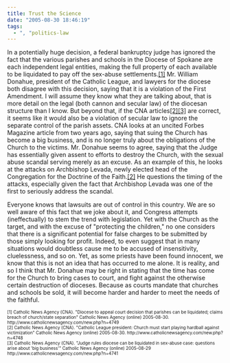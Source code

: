```yaml
---
title: Trust the Science
date: "2005-08-30 18:46:19"
tags:
  - ", "politics-law
---
```

<p>In a potentially huge decision, a federal bankruptcy judge has ignored the fact that the various parishes and schools in the Diocese of Spokane are each independent legal entities, making the full property of each available to be liquidated to pay off the sex-abuse settlements.<a href="http://www.catholicnewsagency.com/new.php?n=4741">[1]</a> Mr. William Donahue, president of the Catholic League, and lawyers for the diocese both disagree with this decision, saying that it is a violation of the First Amendment.  I will assume they know what they are talking about, that is more detail on the legal (both cannon and secular law) of the diocesan structure than I know.  But beyond that, if the CNA articles<a href="http://www.catholicnewsagency.com/new.php?n=4748">[2]</a><a href="http://www.catholicnewsagency.com/new.php?n=4741">[3]</a> are correct, it seems like it would also be a violation of secular law to ignore the separate control of the parish assets. CNA looks at an uncited Forbes Magazine article from two years ago, saying that suing the Church has become a big business, and is no longer truly about the obligations of the Church to the victims.  Mr. Donahue seems to agree, saying that the Judge has essentially given assent to efforts to destroy the Church, with the sexual abuse scandal serving merely as an excuse.  As an example of this, he looks at the attacks on Archbishop Levada, newly elected head of the Congregation for the Doctrine of the Faith.<a href="http://www.catholicnewsagency.com/new.php?n=4748">[2]</a> He questions the timing of the attacks, especially given the fact that Archbishop Levada was one of the first to seriously address the scandal.</p>  <p>Everyone knows that lawsuits are out of control in this country. We are so well aware of this fact that we joke about it, and Congress attempts (ineffectually) to stem the trend with legislation. Yet with the Church as the target, and with the excuse of "protecting the children," no one considers that there is a significant potential for false charges to be submitted by those simply looking for profit. Indeed, to even suggest that in many situations would doubtless cause me to be accused of insensitivity, cluelessness, and so on. Yet, as some priests have been found innocent, we know that this is not an idea that has occurred to me alone.  It is reality, and so I think that Mr. Donahue may be right in stating that the time has come for the Church to bring cases to court, and fight against the otherwise certain destruction of dioceses.  Because as courts mandate that churches and schools be sold, it will become harder and harder to meet the needs of the faithful.</p>  <font size="-2"> [1] Catholic News Agency (CNA).  "Diocese to appeal court decision that parishes can be liquidated; claims breach of church/state separation" Catholic News Agency (online) 2005-08-30. http://www.catholicnewsagency.com/new.php?n=4749 <br  />[2] Catholic News Agency (CNA).  "Catholic League president: Church must start playing hardball against victimization" Catholic News Agency (online) 2005-08-30.  http://www.catholicnewsagency.com/new.php?n=4748 <br  /> [3] Catholic News Agency (CNA).  "Judge rules diocese can be liquidated in sex-abuse case: questions arise about 'big business'" Catholic News Agency (online) 2005-08-29 http://www.catholicnewsagency.com/new.php?n=4741 <br  /> </font>

